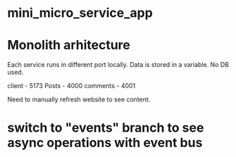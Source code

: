 # mini_micro_service_app

# Monolith arhitecture

Each service runs in different port locally. Data is stored in a variable. No DB used.

client - 5173
Posts - 4000
comments - 4001

Need to manually refresh website to see content.


# switch to "events" branch to see async operations with event bus